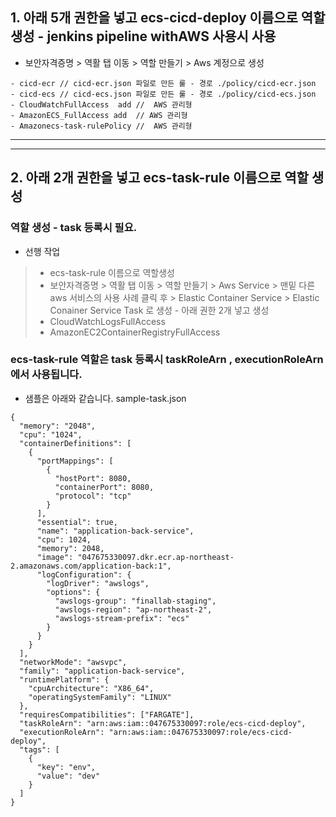 ## 1. 아래 5개 권한을 넣고 ecs-cicd-deploy 이름으로 역할 생성 - jenkins pipeline withAWS 사용시 사용
- 보안자격증명 > 역활 탭 이동 > 역할 만들기 > Aws 계정으로 생성 
```
- cicd-ecr // cicd-ecr.json 파일로 만든 룰 - 경로 ./policy/cicd-ecr.json
- cicd-ecs // cicd-ecs.json 파일로 만든 룰 - 경로 ./policy/cicd-ecs.json
- CloudWatchFullAccess  add //	AWS 관리형
- AmazonECS_FullAccess add  // AWS 관리형	
- Amazonecs-task-rulePolicy //  AWS 관리형	
```
---
---

## 2. 아래 2개 권한을 넣고 ecs-task-rule 이름으로 역할 생성 
### 역할 생성 - task 등록시 필요.
 -  선행 작업
 > -  ecs-task-rule 이름으로 역할생성
 > - 보안자격증명 > 역활 탭 이동 > 역할 만들기 > Aws Service > 맨밑 다른 aws 서비스의 사용 사례 클릭 후 >
 >  Elastic Container Service > Elastic Conainer Service Task 로 생성 -  아래 권한 2개 넣고 생성
 > -  CloudWatchLogsFullAccess	
 > -  AmazonEC2ContainerRegistryFullAccess
 
### ecs-task-rule 역할은 task 등록시 taskRoleArn , executionRoleArn 에서 사용됩니다.
- 샘플은 아래와 같습니다. sample-task.json 
```
{
  "memory": "2048",
  "cpu": "1024",
  "containerDefinitions": [
    {
      "portMappings": [
        {
          "hostPort": 8080,
          "containerPort": 8080,
          "protocol": "tcp"
        }
      ],
      "essential": true,
      "name": "application-back-service",
      "cpu": 1024,
      "memory": 2048,
      "image": "047675330097.dkr.ecr.ap-northeast-2.amazonaws.com/application-back:1",
      "logConfiguration": {
        "logDriver": "awslogs",
        "options": {
          "awslogs-group": "finallab-staging",
          "awslogs-region": "ap-northeast-2",
          "awslogs-stream-prefix": "ecs"
        }
      }
    }
  ],
  "networkMode": "awsvpc",
  "family": "application-back-service",
  "runtimePlatform": {
    "cpuArchitecture": "X86_64",
    "operatingSystemFamily": "LINUX"
  },
  "requiresCompatibilities": ["FARGATE"],
  "taskRoleArn": "arn:aws:iam::047675330097:role/ecs-cicd-deploy",
  "executionRoleArn": "arn:aws:iam::047675330097:role/ecs-cicd-deploy",
  "tags": [
    {
      "key": "env",
      "value": "dev"
    }
  ]
}

```